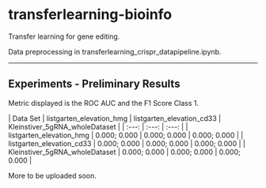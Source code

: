 # transferlearning-bioinfo

Transfer learning for gene editing.

Data preprocessing in transferlearning_crispr_datapipeline.ipynb.


------

## Experiments - Preliminary Results

Metric displayed is the ROC AUC and the F1 Score Class 1.

| Data Set | listgarten_elevation_hmg | listgarten_elevation_cd33 | Kleinstiver_5gRNA_wholeDataset |
| :---:         |     :---:      |          :---: |
| listgarten_elevation_hmg | 0.000; 0.000 | 0.000; 0.000 | 0.000; 0.000 |
| listgarten_elevation_cd33 | 0.000; 0.000 | 0.000; 0.000 | 0.000; 0.000 |
| Kleinstiver_5gRNA_wholeDataset | 0.000; 0.000 | 0.000; 0.000 | 0.000; 0.000 |


More to be uploaded soon.
